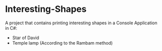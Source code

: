 # Interesting-Shapes
A project that contains printing interesting shapes in a Console Application in C#:
  - Star of David
- Temple lamp (According to the Rambam method)
